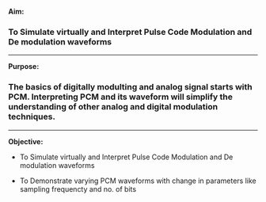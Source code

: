 **Aim:**
### To Simulate virtually and Interpret Pulse Code Modulation and De modulation waveforms
___
**Purpose:**
### The basics of digitally modulting and analog signal starts with PCM. Interpreting PCM and its waveform will simplify the understanding of other analog and digital modulation techniques.
___
**Objective:**
+ To Simulate virtually and Interpret Pulse Code Modulation and De modulation waveforms

+ To Demonstrate varying PCM waveforms with change in parameters like sampling frequencty and no. of bits

